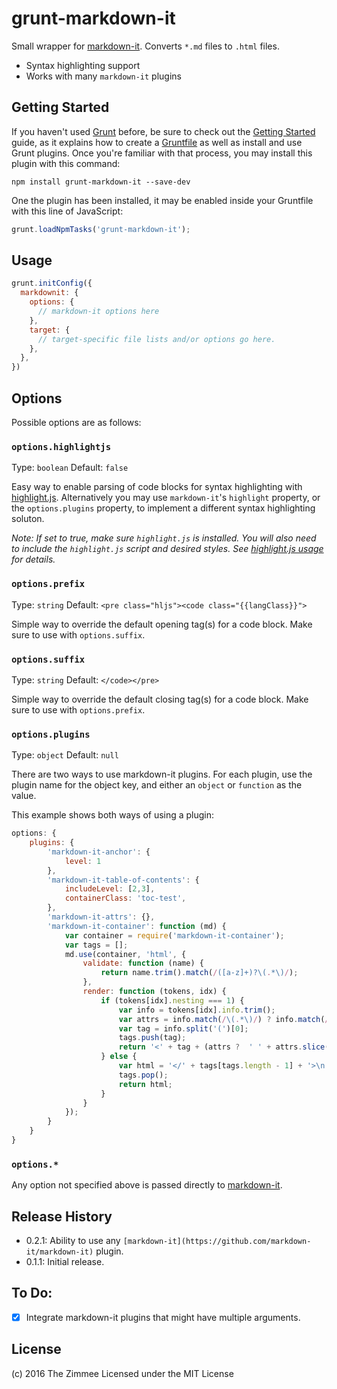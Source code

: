 # grunt-markdown-it

Small wrapper for [markdown-it](https://github.com/markdown-it/markdown-it). Converts `*.md` files to `.html` files.

- Syntax highlighting support
- Works with many `markdown-it` plugins

## Getting Started

If you haven't used [Grunt](http://gruntjs.com/) before, be sure to check out the [Getting Started](http://gruntjs.com/getting-started) guide, as it explains how to create a [Gruntfile](http://gruntjs.com/sample-gruntfile) as well as install and use Grunt plugins. Once you're familiar with that process, you may install this plugin with this command:

```shell
npm install grunt-markdown-it --save-dev
```

One the plugin has been installed, it may be enabled inside your Gruntfile with this line of JavaScript:

```js
grunt.loadNpmTasks('grunt-markdown-it');
```

## Usage

```js
grunt.initConfig({
  markdownit: {
    options: {
      // markdown-it options here
    },
    target: {
      // target-specific file lists and/or options go here.
    },
  },
})
```

## Options

Possible options are as follows:

### `options.highlightjs`
Type: `boolean` Default: `false`

Easy way to enable parsing of code blocks for syntax highlighting with [highlight.js](highlightjs.org/). Alternatively you may use `markdown-it`'s `highlight` property, or the `options.plugins` property, to implement a different syntax highlighting soluton.

_Note: If set to true, make sure `highlight.js` is installed. You will also need to include the `highlight.js` script and desired styles. See [highlight.js usage](highlightjs.org/usage/) for details._

### `options.prefix`
Type: `string` Default: `<pre class="hljs"><code class="{{langClass}}">`

Simple way to override the default opening tag(s) for a code block. Make sure to use with `options.suffix`.

### `options.suffix`
Type: `string` Default: `</code></pre>`

Simple way to override the default closing tag(s) for a code block. Make sure to use with `options.prefix`.

### `options.plugins`
Type: `object` Default: `null`

There are two ways to use markdown-it plugins. For each plugin, use the plugin name for the object key, and either an `object` or `function` as the value.

This example shows both ways of using a plugin:

```js
options: {
    plugins: {
        'markdown-it-anchor': {
            level: 1
        },
        'markdown-it-table-of-contents': {
            includeLevel: [2,3],
            containerClass: 'toc-test',
        },
        'markdown-it-attrs': {},
        'markdown-it-container': function (md) {
            var container = require('markdown-it-container');
            var tags = [];
            md.use(container, 'html', {
                validate: function (name) {
                    return name.trim().match(/([a-z]+)?\(.*\)/);
                },
                render: function (tokens, idx) {
                    if (tokens[idx].nesting === 1) {
                        var info = tokens[idx].info.trim();
                        var attrs = info.match(/\(.*\)/) ? info.match(/\(.*\)/)[0] : null;
                        var tag = info.split('(')[0];
                        tags.push(tag);
                        return '<' + tag + (attrs ?  ' ' + attrs.slice(1, attrs.length - 1) : '') + '>\n';
                    } else {
                        var html = '</' + tags[tags.length - 1] + '>\n';
                        tags.pop();
                        return html;
                    }
                }
            });
        }
    }
}
```

### `options.*`

Any option not specified above is passed directly to [markdown-it](https://github.com/markdown-it/markdown-it).

## Release History

- 0.2.1: Ability to use any `[markdown-it](https://github.com/markdown-it/markdown-it)` plugin.
- 0.1.1: Initial release.

## To Do:

- [x] Integrate markdown-it plugins that might have multiple arguments.

## License

(c) 2016 The Zimmee
Licensed under the MIT License
